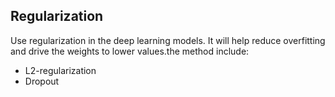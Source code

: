 ## Regularization
Use regularization in the deep learning models. It will help reduce overfitting and drive the weights to lower values.the method include:<br>
* L2-regularization
* Dropout
